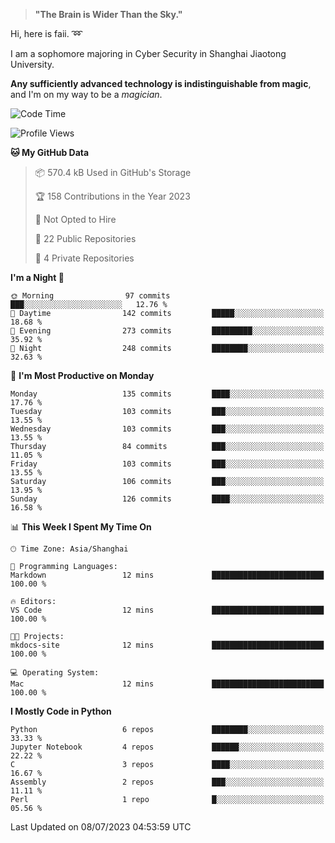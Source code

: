 > **"The Brain is Wider Than the Sky."**

  Hi, here is faii. :loop:  
  
  I am a sophomore majoring in Cyber Security in Shanghai Jiaotong University.
  
  **Any sufficiently advanced technology is indistinguishable from magic**, and I'm on my way to be a *magician*.

<!--START_SECTION:waka-->
![Code Time](http://img.shields.io/badge/Code%20Time-1%20hr-blue)

![Profile Views](http://img.shields.io/badge/Profile%20Views-42-blue)

**🐱 My GitHub Data** 

> 📦 570.4 kB Used in GitHub's Storage 
 > 
> 🏆 158 Contributions in the Year 2023
 > 
> 🚫 Not Opted to Hire
 > 
> 📜 22 Public Repositories 
 > 
> 🔑 4 Private Repositories 
 > 
**I'm a Night 🦉** 

```text
🌞 Morning                97 commits          ███░░░░░░░░░░░░░░░░░░░░░░   12.76 % 
🌆 Daytime                142 commits         █████░░░░░░░░░░░░░░░░░░░░   18.68 % 
🌃 Evening                273 commits         █████████░░░░░░░░░░░░░░░░   35.92 % 
🌙 Night                  248 commits         ████████░░░░░░░░░░░░░░░░░   32.63 % 
```
📅 **I'm Most Productive on Monday** 

```text
Monday                   135 commits         ████░░░░░░░░░░░░░░░░░░░░░   17.76 % 
Tuesday                  103 commits         ███░░░░░░░░░░░░░░░░░░░░░░   13.55 % 
Wednesday                103 commits         ███░░░░░░░░░░░░░░░░░░░░░░   13.55 % 
Thursday                 84 commits          ███░░░░░░░░░░░░░░░░░░░░░░   11.05 % 
Friday                   103 commits         ███░░░░░░░░░░░░░░░░░░░░░░   13.55 % 
Saturday                 106 commits         ███░░░░░░░░░░░░░░░░░░░░░░   13.95 % 
Sunday                   126 commits         ████░░░░░░░░░░░░░░░░░░░░░   16.58 % 
```


📊 **This Week I Spent My Time On** 

```text
🕑︎ Time Zone: Asia/Shanghai

💬 Programming Languages: 
Markdown                 12 mins             █████████████████████████   100.00 % 

🔥 Editors: 
VS Code                  12 mins             █████████████████████████   100.00 % 

🐱‍💻 Projects: 
mkdocs-site              12 mins             █████████████████████████   100.00 % 

💻 Operating System: 
Mac                      12 mins             █████████████████████████   100.00 % 
```

**I Mostly Code in Python** 

```text
Python                   6 repos             ████████░░░░░░░░░░░░░░░░░   33.33 % 
Jupyter Notebook         4 repos             ██████░░░░░░░░░░░░░░░░░░░   22.22 % 
C                        3 repos             ████░░░░░░░░░░░░░░░░░░░░░   16.67 % 
Assembly                 2 repos             ███░░░░░░░░░░░░░░░░░░░░░░   11.11 % 
Perl                     1 repo              █░░░░░░░░░░░░░░░░░░░░░░░░   05.56 % 
```




 Last Updated on 08/07/2023 04:53:59 UTC
<!--END_SECTION:waka-->



